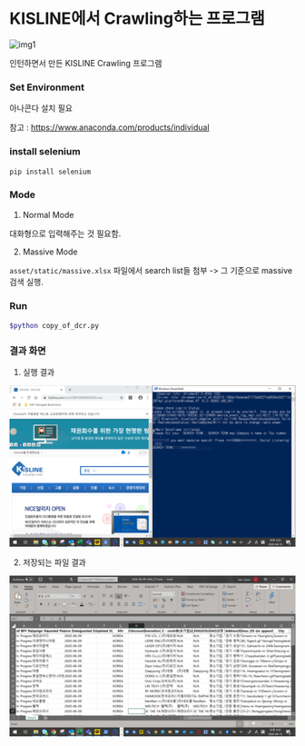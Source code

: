 

# KISLINE에서 Crawling하는 프로그램

![img1](https://lh3.googleusercontent.com/proxy/m2vHdzYssk9LYMQ4NOS2WtX0Ay_EdDGPf48e2jSXW2Jmc6O_VvR8213Gz_Gp4AxVscQeKUxE-SOPJ6ZPhsLSkkNhJJ7orllrFV6K2SgqoctpgRKtDvFODSMBdfqo0IRVaEhB82dKyly7Dxp2VEa6I23RGkDq5otImmPPuxYSuSC2fUy8YLPnMQvrTPVyoNcJFloL-LdvIjjnWhkCp9z1H-nJW7x8HTZTNxbgfh7-wgD6wIyQI3gEWjGol4WUanSu_gkZQ9wEL2mvGnfTTA5-cUhnTc2C2wE)


인턴하면서 만든 KISLINE Crawling 프로그램



### Set Environment

아나콘다 설치 필요

참고 : <https://www.anaconda.com/products/individual>



### install selenium

```bash
pip install selenium
```


### Mode

1. Normal Mode

대화형으로 입력해주는 것 필요함. 


2. Massive Mode

`asset/static/massive.xlsx` 파일에서 search list들 첨부 -> 그 기준으로 massive 검색 실행.


### Run

```bash
$python copy_of_dcr.py
```

### 결과 화면

1. 실행 결과

![img2](static/capture.PNG)


2. 저장되는 파일 결과

![img2](static/capture2.PNG)

